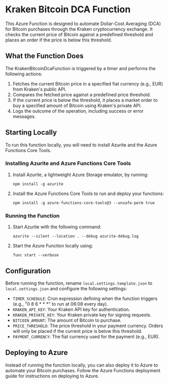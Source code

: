 
# Kraken Bitcoin DCA Function

This Azure Function is designed to automate Dollar-Cost Averaging (DCA) for Bitcoin purchases through the Kraken cryptocurrency exchange. It checks the current price of Bitcoin against a predefined threshold and places an order if the price is below this threshold.

## What the Function Does

The KrakenBitcoinDcaFunction is triggered by a timer and performs the following actions:
1. Fetches the current Bitcoin price in a specified fiat currency (e.g., EUR) from Kraken's public API.
2. Compares the fetched price against a predefined price threshold.
3. If the current price is below the threshold, it places a market order to buy a specified amount of Bitcoin using Kraken's private API.
4. Logs the outcome of the operation, including success or error messages.

## Starting Locally

To run this function locally, you will need to install Azurite and the Azure Functions Core Tools.

### Installing Azurite and Azure Functions Core Tools

1. Install Azurite, a lightweight Azure Storage emulator, by running:
   ```
   npm install -g azurite
   ```
2. Install the Azure Functions Core Tools to run and deploy your functions:
   ```
   npm install -g azure-functions-core-tools@3 --unsafe-perm true
   ```

### Running the Function

1. Start Azurite with the following command:
   ```
   azurite --silent --location . --debug azurite-debug.log
   ```
2. Start the Azure Function locally using:
   ```
   func start --verbose
   ```

## Configuration

Before running the function, rename `local.settings.template.json` to `local.settings.json` and configure the following settings:

- `TIMER_SCHEDULE`: Cron expression defining when the function triggers (e.g., "0 8 6 * * *" to run at 06:08 every day).
- `KRAKEN_API_KEY`: Your Kraken API key for authentication.
- `KRAKEN_PRIVATE_KEY`: Your Kraken private key for signing requests.
- `BITCOIN_AMOUNT`: The amount of Bitcoin to purchase.
- `PRICE_THRESHOLD`: The price threshold in your payment currency. Orders will only be placed if the current price is below this threshold.
- `PAYMENT_CURRENCY`: The fiat currency used for the payment (e.g., EUR).

## Deploying to Azure

Instead of running the function locally, you can also deploy it to Azure to automate your Bitcoin purchases. Follow the Azure Functions deployment guide for instructions on deploying to Azure.

